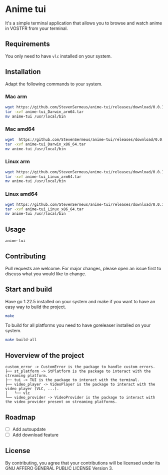 # Anime tui

It's a simple terminal application that allows you to browse and watch anime in VOSTFR from your terminal.

## Requirements

You only need to have `vlc` installed on your system.

## Installation

Adapt the following commands to your system.

### Mac arm

```bash
wget https://github.com/StevenSermeus/anime-tui/releases/download/0.0.1-beta/anime-tui_Darwin_arm64.tar.gz
tar -xvf anime-tui_Darwin_arm64.tar
mv anime-tui /usr/local/bin
```

### Mac amd64

```bash
wget  https://github.com/StevenSermeus/anime-tui/releases/download/0.0.1-beta/anime-tui_Darwin_x86_64.tar.gz
tar -xvf anime-tui_Darwin_x86_64.tar
mv anime-tui /usr/local/bin
```

### Linux arm

```bash
wget https://github.com/StevenSermeus/anime-tui/releases/download/0.0.1-beta/anime-tui_Linux_arm64.tar.gz
tar -xvf anime-tui_Linux_arm64.tar
mv anime-tui /usr/local/bin
```

### Linux amd64

```bash
wget https://github.com/StevenSermeus/anime-tui/releases/download/0.0.1-beta/anime-tui_Linux_x86_64.tar.gz
tar -xvf anime-tui_Linux_x86_64.tar
mv anime-tui /usr/local/bin
```

## Usage

```bash
anime-tui
```

## Contributing

Pull requests are welcome. For major changes, please open an issue first to discuss what you would like to change.

## Start and build

Have go 1.22.5 installed on your system and make if you want to have an easy way to build the project.

```bash
make
```

To build for all platforms you need to have goreleaser installed on your system.

```bash
make build-all
```

## Hoverview of the project

```
custom_error -> CustomError is the package to handle custom errors.
├── st_platform -> StPlatform is the package to interact with the streaming platform.
├── tui -> TUI is the package to interact with the terminal.
├── video_player -> VideoPlayer is the package to interact with the video player (VLC, ...).
│   └── vlc
└── video_provider -> VideoProvider is the package to interact with the video provider present on streaming platforms.
```

## Roadmap

- [ ] Add autoupdate
- [ ] Add download feature

## License

By contributing, you agree that your contributions will be licensed under its GNU AFFERO GENERAL PUBLIC LICENSE Version 3.
